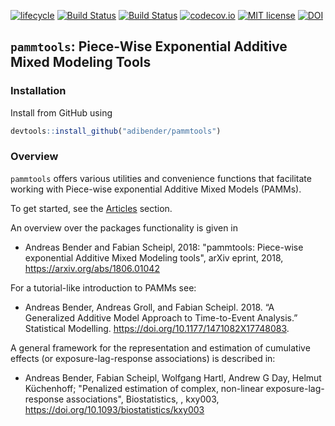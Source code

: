 
[![lifecycle](https://img.shields.io/badge/lifecycle-experimental-orange.svg)](https://www.tidyverse.org/lifecycle/#experimental)
[![Build
Status](https://travis-ci.org/adibender/pammtools.svg?branch=master)](https://travis-ci.org/adibender/pammtools)
[![Build
Status](https://ci.appveyor.com/api/projects/status/github/adibender/pammtools?branch=master&svg=true)](https://ci.appveyor.com/project/adibender/pammtools/branch/master)
[![codecov.io](https://codecov.io/github/adibender/pammtools/coverage.svg?branch=master)](https://codecov.io/github/adibender/pammtools/branch/master)
[![MIT
license](http://img.shields.io/badge/license-MIT-brightgreen.svg)](http://opensource.org/licenses/MIT)
[![DOI](https://zenodo.org/badge/DOI/10.5281/zenodo.1048832.svg)](https://doi.org/10.5281/zenodo.1048832)

## `pammtools`: Piece-Wise Exponential Additive Mixed Modeling Tools

### Installation

Install from GitHub using

```r
devtools::install_github("adibender/pammtools")
```



### Overview

`pammtools` offers various utilities and convenience functions that
facilitate working with Piece-wise exponential Additive Mixed Models (PAMMs).

To get started, see the [Articles](https://adibender.github.io/pammtools/articles/) section.

An overview over the packages functionality is given in

- Andreas Bender and Fabian Scheipl, 2018: "pammtools: Piece-wise exponential
Additive Mixed Modeling tools", arXiv eprint, 2018, https://arxiv.org/abs/1806.01042

For a tutorial-like introduction to PAMMs see:

  - Andreas Bender, Andreas Groll, and Fabian Scheipl. 2018. “A Generalized Additive Model Approach to Time-to-Event Analysis.” Statistical Modelling. https://doi.org/10.1177/1471082X17748083.


A general framework for the representation and estimation of cumulative effects
(or exposure-lag-response associations) is described in:

- Andreas Bender, Fabian Scheipl, Wolfgang Hartl, Andrew G Day, Helmut Küchenhoff; "Penalized estimation of complex, non-linear exposure-lag-response associations", Biostatistics, , kxy003, https://doi.org/10.1093/biostatistics/kxy003
